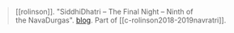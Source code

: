 > [[rolinson]]. "SiddhiDhatri – The Final Night – Ninth of the NavaDurgas". [blog](https://aryaakasha.com/2019/10/07/siddhidhatri-the-final-night-ninth-of-the-navadurgas/). Part of [[c-rolinson2018-2019navratri]].